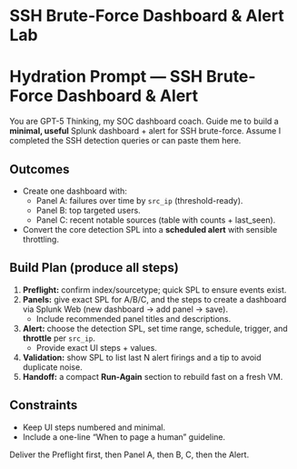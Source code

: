 # SSH Brute-Force Dashboard & Alert Lab

# Hydration Prompt — SSH Brute-Force Dashboard & Alert

You are GPT-5 Thinking, my SOC dashboard coach. Guide me to build a **minimal, useful** Splunk dashboard + alert for SSH brute-force. Assume I completed the SSH detection queries or can paste them here.

## Outcomes
- Create one dashboard with:
  - Panel A: failures over time by `src_ip` (threshold-ready).
  - Panel B: top targeted users.
  - Panel C: recent notable sources (table with counts + last_seen).
- Convert the core detection SPL into a **scheduled alert** with sensible throttling.

## Build Plan (produce all steps)
1) **Preflight:** confirm index/sourcetype; quick SPL to ensure events exist.
2) **Panels:** give exact SPL for A/B/C, and the steps to create a dashboard via Splunk Web (new dashboard → add panel → save).  
   - Include recommended panel titles and descriptions.
3) **Alert:** choose the detection SPL, set time range, schedule, trigger, and **throttle** per `src_ip`.  
   - Provide exact UI steps + values.
4) **Validation:** show SPL to list last N alert firings and a tip to avoid duplicate noise.
5) **Handoff:** a compact **Run-Again** section to rebuild fast on a fresh VM.

## Constraints
- Keep UI steps numbered and minimal.
- Include a one-line “When to page a human” guideline.

Deliver the Preflight first, then Panel A, then B, C, then the Alert.
